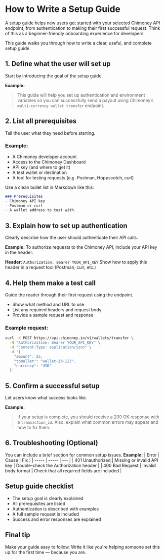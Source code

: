 # How to Write a Setup Guide

A setup guide helps new users get started with your selected Chimoney API endpoint, from authentication to making their first successful request. Think of this as a beginner-friendly onboarding experience for developers.

This guide walks you through how to write a clear, useful, and complete setup guide.

## 1. Define what the user will set up

Start by introducing the goal of the setup guide.

**Example:**

> This guide will help you set up authentication and environment variables so you can successfully send a payout using Chimoney’s `multi-currency wallet transfer` endpoint.

## 2. List all prerequisites

Tell the user what they need before starting.

### Example:

- A Chimoney developer account
- Access to the Chimoney Dashboard
- API key (and where to get it)
- A test wallet or destination
- A tool for testing requests (e.g. Postman, Hoppscotch, curl)

Use a clean bullet list in Markdown like this:

```md
### Prerequisites
- Chimoney API key
- Postman or curl
- A wallet address to test with
```

## 3. Explain how to set up authentication
Clearly describe how the user should authenticate their API calls.

**Example:**
To authorize requests to the Chimoney API, include your API key in the header:

**Header:**
`Authorization: Bearer YOUR_API_KEY`
Show how to apply this header in a request tool (Postman, curl, etc.)

## 4. Help them make a test call

Guide the reader through their first request using the endpoint.

- Show what method and URL to use
- List any required headers and request body
- Provide a sample request and response

### Example request:

```bash
curl -X POST https://api.chimoney.io/v1/wallets/transfer \
  -H "Authorization: Bearer YOUR_API_KEY" \
  -H "Content-Type: application/json" \
  -d '{
    "amount": 25,
    "toWallet": "wallet-id-123",
    "currency": "USD"
  }'
```

## 5. Confirm a successful setup
Let users know what success looks like.

**Example:**
> If your setup is complete, you should receive a 200 OK response with a `transaction_id`.
Also, explain what common errors may appear and how to fix them.

## 6. Troubleshooting (Optional)
You can include a brief section for common setup issues.
**Example:**
| Error | Cause | Fix |
| ----- | ----- | --- |
| 401 Unauthorized | Missing or invalid API key | Double-check the Authorization header |
| 400 Bad Request | Invalid body format | Check that all required fields are included |

## Setup guide checklist
- The setup goal is clearly explained
- All prerequisites are listed
- Authentication is described with examples
- A full sample request is included
- Success and error responses are explained

## Final tip
Make your guide easy to follow. Write it like you're helping someone set this up for the first time — because you are.